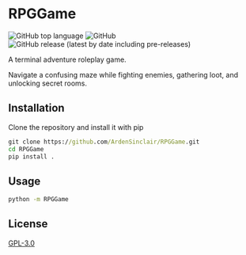 # RPGGame

![GitHub top language](https://img.shields.io/github/languages/top/ArdenSinclair/RPGGame?style=flat-square)
![GitHub](https://img.shields.io/github/license/ArdenSinclair/RPGGame?style=flat-square)
![GitHub release (latest by date including pre-releases)](https://img.shields.io/github/v/release/ArdenSinclair/RPGGame?include_prereleases&style=flat-square)

A terminal adventure roleplay game.

Navigate a confusing maze while fighting enemies, gathering loot, and unlocking secret rooms.

## Installation

Clone the repository and install it with pip

```cmd
git clone https://github.com/ArdenSinclair/RPGGame.git
cd RPGGame
pip install .
```

## Usage

```cmd
python -m RPGGame
```

## License

[GPL-3.0](https://github.com/ArdenSinclair/RPGGame/blob/master/LICENSE)
